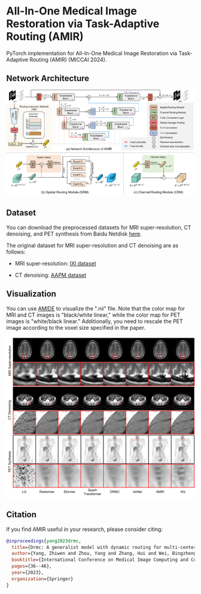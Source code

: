 # All-In-One Medical Image Restoration via Task-Adaptive Routing (AMIR)

PyTorch implementation for All-In-One Medical Image Restoration via Task-Adaptive Routing (AMIR) (MICCAI 2024).

## Network Architecture

![](README.assets/network_arch.png)

## Dataset

You can download the preprocessed datasets for MRI super-resolution, CT denoising, and PET synthesis from Baidu Netdisk [here](https://pan.baidu.com/s/1oBBG_Stcn7cfO8U49S146w?pwd=3x13 ).

The original dataset for MRI super-resolution and CT denoising are as follows:

- MRI super-resolution: [IXI dataset](http://brain-development.org/ixi-dataset/)

- CT denoising: [AAPM dataset](https://www.aapm.org/grandchallenge/lowdosect/)

## Visualization

You can use [AMIDE](https://amide.sourceforge.net/) to visualize the ".nii" file. Note that the color map for MRI and CT images is "black/white linear," while the color map for PET images is "white/black linear." Additionally, you need to rescale the PET image according to the voxel size specified in the paper.

![](README.assets/vis.png)

## Citation

If you find AMIR useful in your research, please consider citing:

```bibtex
@inproceedings{yang2023drmc,
  title={Drmc: A generalist model with dynamic routing for multi-center pet image synthesis},
  author={Yang, Zhiwen and Zhou, Yang and Zhang, Hui and Wei, Bingzheng and Fan, Yubo and Xu, Yan},
  booktitle={International Conference on Medical Image Computing and Computer-Assisted Intervention},
  pages={36--46},
  year={2023},
  organization={Springer}
}
```

